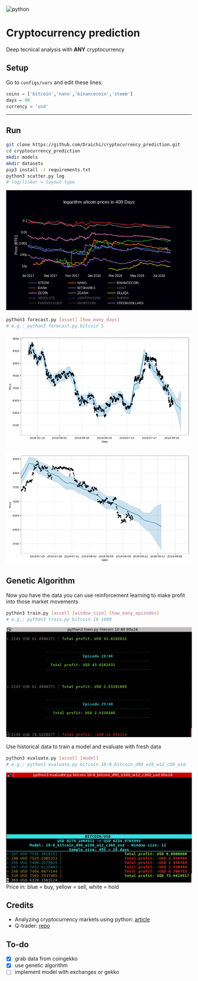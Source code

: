 ![python](https://forthebadge.com/images/badges/made-with-python.svg "python")

# Cryptocurrency prediction

Deep tecnical analysis with **ANY** cryptocurrency

## Setup

Go to `configs/vars` and edit these lines:
```python
coins = ['bitcoin','nano','binancecoin','steem']
days = 90
currency = 'usd'
```
---
## Run

```sh
git clone https://github.com/Draichi/cryptocurrency_prediction.git
cd cryptocurrency_prediction
mkdir models
mkdir datasets
pip3 install -r requirements.txt
python3 scatter.py log
# log/linear = layout type
```

![10-8-2018](imgs/log.png "10-8-2018")

```sh
python3 forecast.py [asset] [how_many_days]
# e.g.: python3 forecast.py bitcoin 5
```

![10-8-2018](imgs/bitcoin_forecast.png "10-8-2018")

![10-8-2018](imgs/bitcoin.png "10-8-2018")

## Genetic Algorithm

Now you have the data you can use reinforcement learning to make profit into those market movements

```sh
python3 train.py [asset] [window_size] [how_many_episodes]
# e.g.: python3 train.py bitcoin 10 1000
```

![trainning](imgs/trainning.gif)

Use historical data to train a model and evaluate with fresh data

```sh
python3 evaluate.py [asset] [model]
# e.g.: python3 evaluate.py bitcoin 10-8_bitcoin_d90_e20_w12_c50_usd
```

![evaluate](imgs/evaluating.gif)
Price in: blue = buy, yellow = sell, white = hold

## Credits
- Analyzing cryptocurrency markets using python: [article](https://blog.patricktriest.com/analyzing-cryptocurrencies-python/)
- Q-trader: [repo](https://github.com/edwardhdlu/q-trader)

## To-do
- [x] grab data from coingekko
- [x] use genetic algorithm
- [ ] implement model with exchanges or gekko
